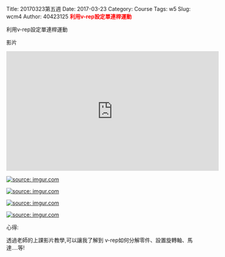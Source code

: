Title: 20170323第五週
Date: 2017-03-23
Category: Course
Tags: w5
Slug: wcm4
Author: 40423125
<b><font color="red">利用v-rep設定單連桿運動</font></b>

<!-- PELICAN_END_SUMMARY -->
利用v-rep設定單連桿運動

影片

<iframe width="560" height="315" src="https://www.youtube.com/embed/M1e11IiHXLo" frameborder="0" allowfullscreen></iframe>

<a href="http://imgur.com/oC3UNgA"><img src="http://i.imgur.com/oC3UNgA.png" title="source: imgur.com" /></a>


<a href="http://imgur.com/GF6skRj"><img src="http://i.imgur.com/GF6skRj.png" title="source: imgur.com" /></a>


<a href="http://imgur.com/3lcqdyr"><img src="http://i.imgur.com/3lcqdyr.png" title="source: imgur.com" /></a>


<a href="http://imgur.com/GULbM5T"><img src="http://i.imgur.com/GULbM5T.png" title="source: imgur.com" /></a>


心得:

透過老師的上課影片教學,可以讓我了解到 v-rep如何分解零件、設置旋轉軸、馬達....等!

